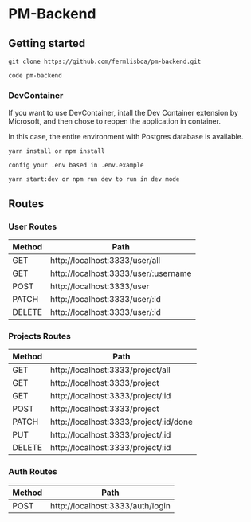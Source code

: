# PM-Backend



## Getting started

```
git clone https://github.com/fermlisboa/pm-backend.git
```

```
code pm-backend
```

### DevContainer
If you want to use DevContainer, intall the Dev Container extension by Microsoft, and then chose to reopen the application in container.

In this case, the entire environment with Postgres database is available.

```
yarn install or npm install
```
```
config your .env based in .env.example
```
```
yarn start:dev or npm run dev to run in dev mode
```


## Routes

### User Routes

| Method | Path                                   |
| ------ | -------------------------------------- |
| GET    | http://localhost:3333/user/all         |
| GET    | http://localhost:3333/user/:username   |
| POST   | http://localhost:3333/user             |
| PATCH  | http://localhost:3333/user/:id         |
| DELETE | http://localhost:3333/user/:id         |


### Projects Routes

| Method | Path                                   |
| ------ | -------------------------------------- |
| GET    | http://localhost:3333/project/all      |
| GET    | http://localhost:3333/project          |
| GET    | http://localhost:3333/project/:id      |
| POST   | http://localhost:3333/project          |
| PATCH  | http://localhost:3333/project/:id/done |
| PUT    | http://localhost:3333/project/:id      |
| DELETE | http://localhost:3333/project/:id      |

### Auth Routes

| Method | Path                                   |
| ------ | -------------------------------------- |
| POST   | http://localhost:3333/auth/login       |
